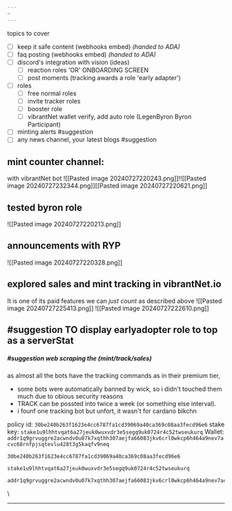 ```yaml
---
~
---
```

topics to cover
- [ ] keep it safe content (webhooks embed) *(handed to ADA)*
- [ ] faq posting (webhooks embed) *(handed to ADA)*
- [ ] discord's integration with vision (ideas)
	- [ ] reaction roles 'OR' ONBOARDING SCREEN
	- [ ] post moments (tracking awards a role 'early adapter')
- [ ] roles
	- [ ] free normal roles
	- [ ] invite tracker roles
	- [ ] booster role 
	- [ ] vibrantNet wallet verify, add auto role (LegenByron Byron Participant)
- [ ] minting alerts #suggestion 
- [ ] any news channel, your latest blogs #suggestion 

## mint counter channel:
with vibrantNet bot 
![[Pasted image 20240727220243.png]]!![[Pasted image 20240727232344.png]][[Pasted image 20240727220621.png]]

## tested byron role 
![[Pasted image 20240727220213.png]]

## announcements with RYP
![[Pasted image 20240727220328.png]]


## explored sales and mint tracking in vibrantNet.io
 It is one of its paid features we can *just count* as described above
![[Pasted image 20240727225413.png]]
![[Pasted image 20240727222610.png]]
## #suggestion TO display earlyadopter role to top as a serverStat 


##### #suggestion web scraping the (mint/track/sales)
as almost all the bots have the tracking commands as in their premium tier, 
- some bots were automatically banned by wick, so i didn't touched them much due to obious security reasons 
- TRACK can be possted into twice a week (or something else interval).
- i founf one tracking bot but unfort, it wasn't for cardano blkchn

policy id: ```30be240b263f1623e4cc6787fa1cd39069a40ca369c08aa3fecd96e6```
stake key: ```stake1u9lhhtvqat6a27jeuk0wuxvdr3e5segq9uk0724r4c52twseukurq```
Wallet: ```addr1q9grvuggre2acwndv0u07k7xqthh307aejfa66083jkv6crl0wkcp6h464a9nev7acvc68rnfpjsqtevlu428t3g5kaqfv9neq```

```policyid
30be240b263f1623e4cc6787fa1cd39069a40ca369c08aa3fecd96e6
```
```stakeKey
stake1u9lhhtvqat6a27jeuk0wuxvdr3e5segq9uk0724r4c52twseukurq
```
```WalletAddress
addr1q9grvuggre2acwndv0u07k7xqthh307aejfa66083jkv6crl0wkcp6h464a9nev7acvc68rnfpjsqtevlu428t3g5kaqfv9neq
```
\


---
